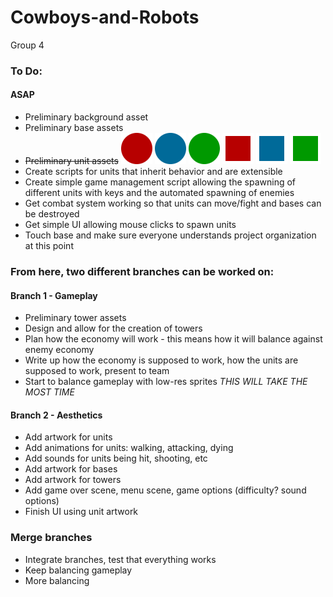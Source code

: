 # Cowboys-and-Robots
Group 4


### To Do:

#### ASAP

* Preliminary background asset
* Preliminary base assets
* ~~Preliminary unit assets~~ ![unit](Assets/GameObjects/Units/Sprites/Red%20Melee.png) ![unit](Assets/GameObjects/Units/Sprites/Blue%20Melee.png) ![unit](Assets/GameObjects/Units/Sprites/Green%20Melee.png) ![unit](Assets/GameObjects/Units/Sprites/Red%20Ranged.png) ![unit](Assets/GameObjects/Units/Sprites/Blue%20Ranged.png) ![unit](Assets/GameObjects/Units/Sprites/Green%20Ranged.png)
* Create scripts for units that inherit behavior and are extensible
* Create simple game management script allowing the spawning of different units with keys and the automated spawning of enemies
* Get combat system working so that units can move/fight and bases can be destroyed
* Get simple UI allowing mouse clicks to spawn units
* Touch base and make sure everyone understands project organization at this point


### From here, two different branches can be worked on:

#### Branch 1 - Gameplay

* Preliminary tower assets
* Design and allow for the creation of towers
* Plan how the economy will work - this means how it will balance against enemy economy
* Write up how the economy is supposed to work, how the units are supposed to work, present to team
* Start to balance gameplay with low-res sprites *THIS WILL TAKE THE MOST TIME*

#### Branch 2 - Aesthetics

* Add artwork for units
* Add animations for units: walking, attacking, dying
* Add sounds for units being hit, shooting, etc
* Add artwork for bases
* Add artwork for towers
* Add game over scene, menu scene, game options (difficulty? sound options)
* Finish UI using unit artwork

### Merge branches

* Integrate branches, test that everything works
* Keep balancing gameplay
* More balancing

